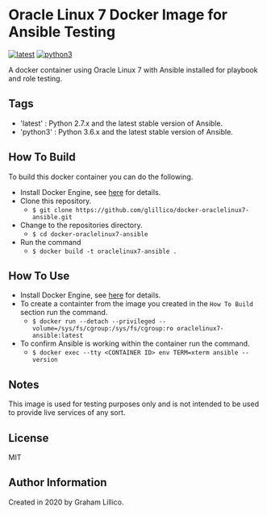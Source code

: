 # Oracle Linux 7 Docker Image for Ansible Testing

[![latest](https://github.com/glillico/docker-oraclelinux7-ansible/workflows/latest/badge.svg)](https://github.com/glillico/docker-oraclelinux7-ansible/actions?query=workflow%3Alatest) [![python3](https://github.com/glillico/docker-oraclelinux7-ansible/workflows/python3/badge.svg)](https://github.com/glillico/docker-oraclelinux7-ansible/actions?query=workflow%3Apython3)

A docker container using Oracle Linux 7 with Ansible installed for playbook and role testing.

## Tags

  - 'latest'  : Python 2.7.x and the latest stable version of Ansible.
  - 'python3' : Python 3.6.x and the latest stable version of Ansible.

## How To Build

To build this docker container you can do the following.

  - Install Docker Engine, see [here](https://docs.docker.com/engine/install/) for details.
  - Clone this repository.
    - `$ git clone https://github.com/glillico/docker-oraclelinux7-ansible.git`
  - Change to the repositories directory.
    - `$ cd docker-oraclelinux7-ansible`
  - Run the command
    - `$ docker build -t oraclelinux7-ansible .`

## How To Use

  - Install Docker Engine, see [here](https://docs.docker.com/engine/install/) for details.
  - To create a containter from the image you created in the `How To Build` section run the command.
    - `$ docker run --detach --privileged --volume=/sys/fs/cgroup:/sys/fs/cgroup:ro oraclelinux7-ansible:latest`
  - To confirm Ansible is working within the container run the command.
    - `$ docker exec --tty <CONTAINER ID> env TERM=xterm ansible --version`

## Notes

This image is used for testing purposes only and is not intended to be used to provide live services of any sort.

## License

MIT

## Author Information

Created in 2020 by Graham Lillico.
